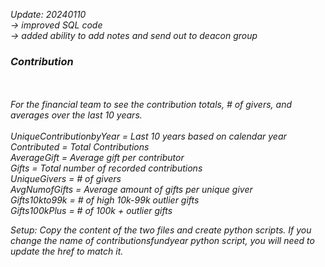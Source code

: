 <i>Update: 20240110<br />
-> improved SQL code<br />
-> added ability to add notes and send out to deacon group<br />

<h3>Contribution</h3>
<br />
<br />
For the financial team to see the contribution totals, # of givers, and averages over the last 10 years.  
<br />
<br />
UniqueContributionbyYear = Last 10 years based on calendar year<br />
Contributed = Total Contributions <br />
AverageGift = Average gift per contributor<br />
Gifts = Total number of recorded contributions<br />
UniqueGivers = # of givers<br />
AvgNumofGifts = Average amount of gifts per unique giver<br />
Gifts10kto99k = # of high 10k-99k outlier gifts<br />
Gifts100kPlus = # of 100k + outlier gifts<br />

Setup:  Copy the content of the two files and create python scripts.  If you change the name of 
contributionsfundyear python script, you will need to update the href to 
match it.
